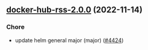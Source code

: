 

## [docker-hub-rss-2.0.0](https://github.com/truecharts/charts/compare/docker-hub-rss-1.0.4...docker-hub-rss-2.0.0) (2022-11-14)

### Chore

- update helm general major (major) ([#4424](https://github.com/truecharts/charts/issues/4424))
  
  
